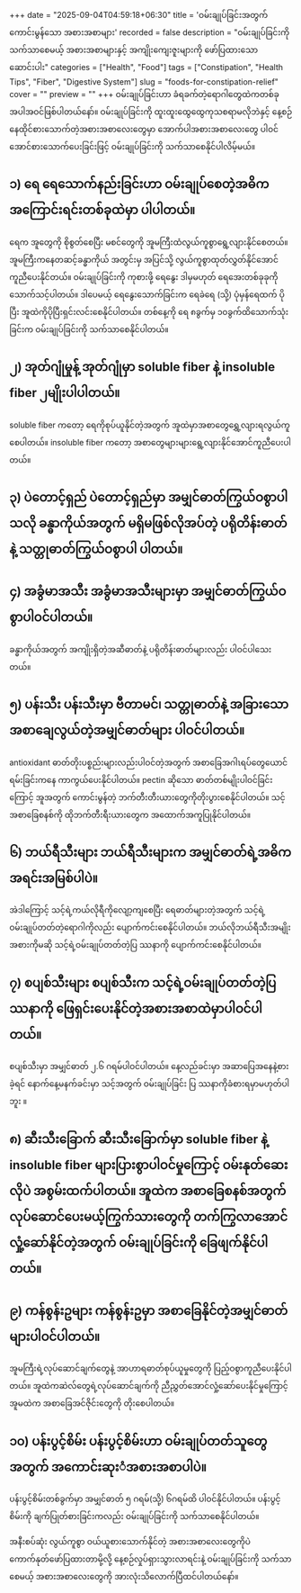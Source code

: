 +++
date = "2025-09-04T04:59:18+06:30"
title = 'ဝမ်းချုပ်ခြင်းအတွက် ကောင်းမွန်သော အစားအစာများ'
recorded = false
description = "ဝမ်းချုပ်ခြင်းကို သက်သာစေမယ့် အစားအစာများနှင့် အကျိုးကျေးဇူးများကို ဖော်ပြထားသော ဆောင်းပါး"
categories = ["Health", "Food"]
tags = ["Constipation", "Health Tips", "Fiber", "Digestive System"]
slug = "foods-for-constipation-relief"
cover = ""
preview = ""
+++
ဝမ်းချုပ်ခြင်းဟာ ခံရခက်တဲ့ရောဂါတွေထဲကတစ်ခုအပါအဝင်ဖြစ်ပါတယ်နော်။ ဝမ်းချုပ်ခြင်းကို ထူးထူးထွေထွေကုသစရာမလိုဘဲနှင့် နေ့စဉ်နေထိုင်စားသောက်တဲ့အစားအစာလေးတွေမှာ အောက်ပါအစားအစာလေးတွေ ပါဝင်အောင်စားသောက်ပေးခြင်းဖြင့် ဝမ်းချုပ်ခြင်းကို သက်သာစေနိုင်ပါလိမ့်မယ်။ 

## ၁) ရေ ရေသောက်နည်းခြင်းဟာ ဝမ်းချုပ်စေတဲ့အဓိကအကြောင်းရင်းတစ်ခုထဲမှာ ပါပါတယ်။ 
ရေက အူတွေကို စိုစွတ်စေပြီး မစင်တွေကို အူမကြီးထံလွယ်ကူစွာရွေ့လျားနိုင်စေတယ်။ အူမကြီးကနေတဆင့်ခန္ဓာကိုယ် အတွင်းမှ အပြင်သို့ လွယ်ကူစွာထုတ်လွှတ်နိုင်အောင် ကူညီပေးနိုင်တယ်။ ဝမ်းချုပ်ခြင်းကို ကုစားဖို့ ရေနွေး ဒါမှမဟုတ် ရေအေးတစ်ခုခုကို သောက်သင့်ပါတယ်။ ဒါပေမယ့် ရေနွေးသောက်ခြင်းက ရေခဲရေ (သို့) ပုံမှန်ရေထက် ပိုပြီး အူထဲကိုပိုပြီးရှင်းလင်းစေနိုင်ပါတယ်။ တစ်နေ့ကို ရေ ၈ခွက်မှ ၁၀ခွက်ထိသောက်သုံးခြင်းက ဝမ်းချုပ်ခြင်းကို သက်သာစေနိုင်ပါတယ်။ 

## ၂) အုတ်ဂျုံမှုန့် အုတ်ဂျုံမှာ soluble fiber နဲ့ insoluble fiber ၂မျိုးပါပါတယ်။ 
soluble fiber ကတော့ ရေကိုစုပ်ယူနိုင်တဲ့အတွက် အူထဲမှာအစာတွေရွှေ့လျားရလွယ်ကူစေပါတယ်။ insoluble fiber ကတော့ အစာတွေများများရွေ့လျားနိုင်အောင်ကူညီပေးပါတယ်။ 

## ၃) ပဲတောင့်ရှည် ပဲတောင့်ရှည်မှာ အမျှင်ဓာတ်ကြွယ်ဝစွာပါသလို ခန္ဓာကိုယ်အတွက် မရှိမဖြစ်လိုအပ်တဲ့ ပရိုတိန်းဓာတ်နဲ့ သတ္တုဓာတ်ကြွယ်ဝစွာပါ ပါတယ်။ 

## ၄) အခွံမာအသီး အခွံမာအသီးများမှာ အမျှင်ဓာတ်ကြွယ်ဝစွာပါဝင်ပါတယ်။
ခန္ဓာကိုယ်အတွက် အကျိုးရှိတဲ့အဆီဓာတ်နဲ့ ပရိုတိန်းဓာတ်များလည်း ပါဝင်ပါသေးတယ်။ 

## ၅) ပန်းသီး ပန်းသီးမှာ ဗီတာမင်၊ သတ္တုဓာတ်နဲ့ အခြားသောအစာချေလွယ်တဲ့အမျှင်ဓာတ်များ ပါဝင်ပါတယ်။
antioxidant ဓာတ်တိုးပစ္စည်းများလည်းပါဝင်တဲ့အတွက် အစာခြေအဂါၤရပ်တွေယောင်ရမ်းခြင်းကနေ ကာကွယ်ပေးနိုင်ပါတယ်။ pectin ဆိုသော ဓာတ်တစ်မျိုးပါဝင်ခြင်းကြောင့် အူအတွက် ကောင်းမွန်တဲ့ ဘက်တီးတီးယားတွေကိုတိုးပွားစေနိုင်ပါတယ်။ သင့်အစာခြေစနစ်ကို ထိုဘက်တီးရီးယားတွေက အထောက်အကူပြုနိုင်ပါတယ်။ 

## ၆) ဘယ်ရီသီးများ ဘယ်ရီသီးများက အမျှင်ဓာတ်ရဲ့အဓိကအရင်းအမြစ်ပါပဲ။
အဲဒါကြောင့် သင့်ရဲ့ကယ်လိုရီကိုလျော့ကျစေပြီး ရေဓာတ်များတဲ့အတွက် သင့်ရဲ့ဝမ်းချုပ်တတ်တဲ့ရောဂါကိုလည်း ပျောက်ကင်းစေနိုင်ပါတယ်။ ဘယ်လိုဘယ်ရီသီးအမျိုးအစားကိုမဆို သင့်ရဲ့ဝမ်းချုပ်တတ်တဲ့ပြ ဿနာကို ပျောက်ကင်းစေနိုင်ပါတယ်။ 

## ၇) စပျစ်သီးများ စပျစ်သီးက သင့်ရဲ့ဝမ်းချုပ်တတ်တဲ့ပြ ဿနာကို ဖြေရှင်းပေးနိုင်တဲ့အစားအစာထဲမှာပါဝင်ပါတယ်။
စပျစ်သီးမှာ အမျှင်ဓာတ် ၂.၆ ဂရမ်ပါဝင်ပါတယ်။ နေ့လည်ခင်းမှာ အဆာပြေအနေနဲ့စားခဲ့ရင် နောက်နေ့မနက်ခင်းမှာ သင့်အတွက် ဝမ်းချုပ်ခြင်း ပြ ဿနာကိုခံစားရမှာမဟုတ်ပါဘူး ။ 

## ၈) ဆီးသီးခြောက် ဆီးသီးခြောက်မှာ soluble fiber နဲ့ insoluble fiber များပြားစွာပါဝင်မှုကြောင့် ဝမ်းနုတ်ဆေးလိုပဲ အစွမ်းထက်ပါတယ်။ အူထဲက အစာခြေစနစ်အတွက်လုပ်ဆောင်ပေးမယ့်ကြွက်သားတွေကို တက်ကြွလာအောင် လှုံ့ဆော်နိုင်တဲ့အတွက် ဝမ်းချုပ်ခြင်းကို ခြေဖျက်နိုင်ပါတယ်။ 

## ၉) ကန်စွန်းဥများ ကန်စွန်းဥမှာ အစာခြေနိုင်တဲ့အမျှင်ဓာတ်များပါဝင်ပါတယ်။
အူမကြီးရဲ့လုပ်ဆောင်ချက်တွေနဲ့ အာဟာရဓာတ်စုပ်ယူမှုတွေကို ပြည့်ဝစွာကူညီပေးနိုင်ပါတယ်။ အူထဲကဆဲလ်တွေရဲ့လုပ်ဆောင်ချက်ကို ညီညွှတ်အောင်လှုံ့ဆော်ပေးနိုင်မှုကြောင့် အူမထဲက အစာခြေအင်ဇိုင်းတွေကို တိုးစေပါတယ်။

## ၁၀) ပန်းပွင့်စိမ်း ပန်းပွင့်စိမ်းဟာ ဝမ်းချုပ်တတ်သူတွေအတွက် အကောင်းဆုးံအစားအစာပါပဲ။
ပန်းပွင့်စိမ်းတစ်ခွက်မှာ အမျှင်ဓာတ် ၅ ဂရမ်(သို့) ၆ဂရမ်ထိ ပါဝင်နိုင်ပါတယ်။ ပန်းပွင့်စိမ်းကို ချက်ပြုတ်စားခြင်းကလည်း ဝမ်းချုပ်ခြင်းကို သက်သာစေနိုင်ပါတယ်။

အနီးစပ်ဆုံး လွယ်ကူစွာ ဝယ်ယူစားသောက်နိုင်တဲ့ အစားအစာလေးတွေကိုပဲ ကောက်နုတ်ဖော်ပြထားတာမို့လို့ နေ့စဉ်လှုပ်ရှားသွားလာရင်းနဲ့ ဝမ်းချုပ်ခြင်းကို သက်သာစေမယ့် အစားအစာလေးတွေကို အားလုံးသိလောက်ပြီထင်ပါတယ်နော်။